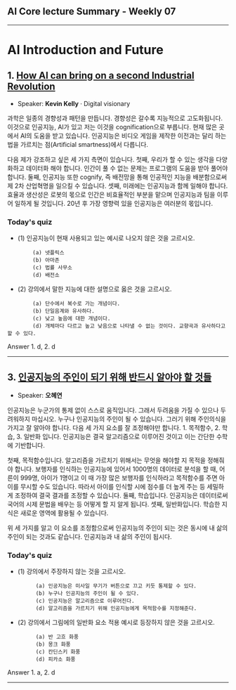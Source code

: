 ## AI Core lecture Summary - Weekly 07
***
# AI Introduction and Future

## 1. [How AI can bring on a second Industrial Revolution](https://www.ted.com/talks/kevin_kelly_how_ai_can_bring_on_a_second_industrial_revolution)
- Speaker: __Kevin Kelly__ · Digital visionary

과학은 일종의 경향성과 패턴을 만듭니다. 경향성은 갈수록 지능적으로 고도화됩니다.
이것으로 인공지능, AI가 있고 저는 이것을 cognification으로 부릅니다. 현재 많은 곳에서 AI의 도움을 받고 있습니다. 인공지능은 비디오 게임을 제작한 이전과는 달리 하는 법을 가르치는 점(Artificial smartness)에서 다릅니다.

다음 제가 강조하고 싶은 세 가지 측면이 있습니다.
첫째, 우리가 할 수 있는 생각을 다양화하고 데이터화 해야 합니다. 인간이 풀 수 없는 문제는 프로그램의 도움을 받아 풀어야 합니다.
둘째, 인공지능 또한 cognify, 즉 배전망을 통해 인공적인 지능을 배분함으로써 제 2차 산업혁명을 일으킬 수 있습니다.
셋째, 미래에는 인공지능과 함께 일해야 합니다. 효율과 생산성은 로봇의 몫으로 인간은 비효율적인 부분을 맡으며 인공지능과 팀을 이루어 일하게 될 것입니다.
 20년 후 가장 영향력 있을 인공지능은 여러분의 몫입니다.

### Today's quiz
- (1) 인공지능이 현재 사용되고 있는 예시로 나오지 않은 것을 고르시오.
```
        (a) 넷플릭스
        (b) 아마존
        (c) 법률 사무소
        (d) 배전소
```
- (2) 강의에서 말한 지능에 대한 설명으로 옳은 것을 고르시오.
```
        (a) 단수에서 복수로 가는 개념이다.
        (b) 단일음계와 유사하다.
        (c) 낮고 높음에 대한 개념이다.
        (d) 개체마다 다르고 높고 낮음으로 나타낼 수 없는 것이다. 교향곡과 유사하다고 할 수 있다.
```
Answer 1. d, 2. d


***

## 3. [인공지능의 주인이 되기 위해 반드시 알아야 할 것들](https://tv.naver.com/v/3730036?query=15%EB%B6%84+%EC%98%A4%ED%98%9C%EC%97%B0&plClips=false:3730036)
- Speaker: __오혜연__

인공지능은 누군가의 통제 없이 스스로 움직입니다. 그래서 두려움을 가질 수 있으나 두려워하지 마십시오. 누구나 인공지능의 주인이 될 수 있습니다.
 그러기 위해 주인의식을 가지고 잘 알아야 합니다.
 다음 세 가지 요소를 잘 조정해야만 합니다. 1. 목적함수, 2. 학습, 3. 일반화 입니다.
인공지능은 결국 알고리즘으로 이루어진 것이고 이는 간단한 수학에 기반합니다.

 첫째, 목적함수입니다. 알고리즘을 가르치기 위해서는 무엇을 해야할 지 목적을 정해줘야 합니다. 보행자를 인식하는 인공지능에 있어서 1000명의 데이터로 분석을 할 때, 어른이 999명, 아이가 1명이고 이 때 가장 많은 보행자를 인식하라고 목적함수를 주면 아이를 무시할 수도 있습니다. 따라서 아이를 인식할 시에 점수를 더 높게 주는 등 세밀하게 조정하여 결국 결과를 조정할 수 있습니다.
 둘째, 학습입니다. 인공지능은 데이터로써 국어의 시제 문법을 배우는 등 어떻게 할 지 알게 됩니다.
 셋째, 일반화입니다. 학습한 지식은 새로운 영역에 활용될 수 있습니다.

 위 세 가지를 알고 이 요소를 조정함으로써 인공지능의 주인이 되는 것은 동시에 내 삶의 주인이 되는 것과도 같습니다. 인공지능과 내 삶의 주인이 됩시다.


### Today's quiz
- (1) 강의에서 주장하지 않는 것을 고르시오.
```
         (a) 인공지능은 미사일 무기가 버튼으로 끄고 키듯 통제할 수 있다.
         (b) 누구나 인공지능의 주인이 될 수 있다.
         (c) 인공지능은 알고리즘으로 이루어진다.
         (d) 알고리즘을 가르치기 위해 인공지능에게 목적함수를 지정해준다.
```
- (2) 강의에서 그림에의 일반화 요소 적용 예시로 등장하지 않은 것을 고르시오.
```
         (a) 반 고흐 화풍
         (b) 몽크 화풍
         (c) 칸딘스키 화풍
         (d) 피카소 화풍
```
Answer 1. a, 2. d


***
